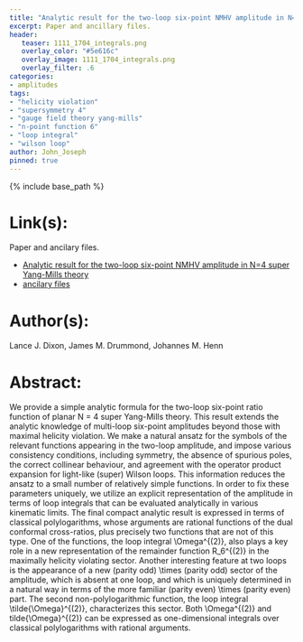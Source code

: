 ```yaml
---
title: "Analytic result for the two-loop six-point NMHV amplitude in N=4 super Yang-Mills theory"
excerpt: Paper and ancillary files.
header:
   teaser: 1111_1704_integrals.png
   overlay_color: "#5e616c"
   overlay_image: 1111_1704_integrals.png
   overlay_filter: .6
categories:
- amplitudes
tags:
- "helicity violation"
- "supersymmetry 4"
- "gauge field theory yang-mills"
- "n-point function 6"
- "loop integral"
- "wilson loop"
author: John_Joseph
pinned: true
---
```

{% include base_path %}

# Link(s):
Paper and ancilary files.
  * [Analytic result for the two-loop six-point NMHV amplitude in N=4 super Yang-Mills theory](https://arxiv.org/abs/1111.1704)
  * [ancilary files](https://arxiv.org/src/1111.1704/anc)

# Author(s):
Lance J. Dixon, James M. Drummond, Johannes M. Henn

# Abstract:
We provide a simple analytic formula for the two-loop six-point ratio function of planar N = 4 super Yang-Mills theory. This result extends the analytic knowledge of multi-loop six-point amplitudes beyond those with maximal helicity violation. We make a natural ansatz for the symbols of the relevant functions appearing in the two-loop amplitude, and impose various consistency conditions, including symmetry, the absence of spurious poles, the correct collinear behaviour, and agreement with the operator product expansion for light-like (super) Wilson loops. This information reduces the ansatz to a small number of relatively simple functions. In order to fix these parameters uniquely, we utilize an explicit representation of the amplitude in terms of loop integrals that can be evaluated analytically in various kinematic limits. The final compact analytic result is expressed in terms of classical polylogarithms, whose arguments are rational functions of the dual conformal cross-ratios, plus precisely two functions that are not of this type. One of the functions, the loop integral \Omega^{(2)}, also plays a key role in a new representation of the remainder function R_6^{(2)} in the maximally helicity violating sector. Another interesting feature at two loops is the appearance of a new (parity odd) \times (parity odd) sector of the amplitude, which is absent at one loop, and which is uniquely determined in a natural way in terms of the more familiar (parity even) \times (parity even) part. The second non-polylogarithmic function, the loop integral \tilde{\Omega}^{(2)}, characterizes this sector. Both \Omega^{(2)} and tilde{\Omega}^{(2)} can be expressed as one-dimensional integrals over classical polylogarithms with rational arguments.
